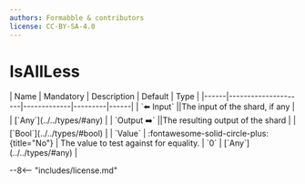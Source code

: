 ```yaml
---
authors: Formabble & contributors
license: CC-BY-SA-4.0
---
```



# IsAllLess

<div class="sh-parameters" markdown="1">
| Name | Mandatory | Description | Default | Type |
|------|---------------------|-------------|---------|------|
| `⬅️ Input` ||The input of the shard, if any | | [`Any`](../../types/#any) |
| `Output ➡️` ||The resulting output of the shard | | [`Bool`](../../types/#bool) |
| `Value` | :fontawesome-solid-circle-plus:{title="No"}  | The value to test against for equality. | `0` | [`Any`](../../types/#any) |

</div>



--8<-- "includes/license.md"

